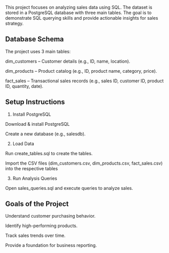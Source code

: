 This project focuses on analyzing sales data using SQL. The dataset is stored in a PostgreSQL database with three main tables.
The goal is to demonstrate SQL querying skills and provide actionable insights for sales strategy.

## Database Schema

The project uses 3 main tables:

dim_customers – Customer details (e.g., ID, name, location).

dim_products – Product catalog (e.g., ID, product name, category, price).

fact_sales – Transactional sales records (e.g., sales ID, customer ID, product ID, quantity, date).

## Setup Instructions

1. Install PostgreSQL

Download & install PostgreSQL

Create a new database (e.g., salesdb).

2. Load Data

Run create_tables.sql to create the tables.

Import the CSV files (dim_customers.csv, dim_products.csv, fact_sales.csv) into the respective tables

3. Run Analysis Queries

Open sales_queries.sql and execute queries to analyze sales.

## Goals of the Project

Understand customer purchasing behavior.

Identify high-performing products.

Track sales trends over time.

Provide a foundation for business reporting.
